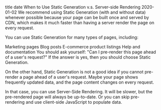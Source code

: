 title	date
When to Use Static Generation v.s. Server-side Rendering
2020-01-02
We recommend using Static Generation (with and without data) whenever possible because your page can be built once and served by CDN, which makes it much faster than having a server render the page on every request.

You can use Static Generation for many types of pages, including:

Marketing pages
Blog posts
E-commerce product listings
Help and documentation
You should ask yourself: "Can I pre-render this page ahead of a user's request?" If the answer is yes, then you should choose Static Generation.

On the other hand, Static Generation is not a good idea if you cannot pre-render a page ahead of a user's request. Maybe your page shows frequently updated data, and the page content changes on every request.

In that case, you can use Server-Side Rendering. It will be slower, but the pre-rendered page will always be up-to-date. Or you can skip pre-rendering and use client-side JavaScript to populate data.